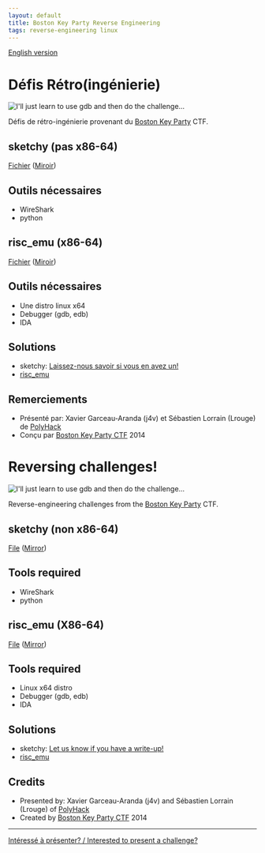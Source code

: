 ```yaml
---
layout: default
title: Boston Key Party Reverse Engineering
tags: reverse-engineering linux
---
```


[English version](#english)

# Défis Rétro(ingénierie)

![I'll just learn to use gdb and then do the challenge...](https://i.imgflip.com/7ioef.jpg)

Défis de rétro-ingénierie provenant du [Boston Key Party](http://bostonkeyparty.net/) CTF.

## sketchy (pas x86-64)

[Fichier](https://github.com/ctfs/write-ups-2014/raw/master/boston-key-party-2014/other/sketchy/sketchy.pcap) ([Miroir](https://github.com/montrehack/challenges/raw/master/2014-03-17/sketchy.pcap))

## Outils nécessaires

* WireShark
* python

## risc\_emu (x86-64)

[Fichier](https://github.com/ctfs/write-ups-2014/raw/master/boston-key-party-2014/pwning/risc_emu/emu-c7c4671145c5bb6ad48682ec0c58b831) ([Miroir](https://github.com/montrehack/challenges/raw/master/2014-03-17/emu-c7c4671145c5bb6ad48682ec0c58b831))

## Outils nécessaires

* Une distro linux x64
* Debugger (gdb, edb)
* IDA

## Solutions

* sketchy: [Laissez-nous savoir si vous en avez un!](https://groups.google.com/forum/#!forum/montrehack-meta)
* [risc\_emu](https://github.com/ctfs/write-ups-2014/tree/master/boston-key-party-2014/pwning/risc_emu)

## Remerciements

* Présenté par: Xavier Garceau-Aranda (j4v) et Sébastien Lorrain (Lrouge) de [PolyHack](http://polyhack.org/)
* Conçu par [Boston Key Party CTF](http://bostonkeyparty.net/) 2014


<a id="english"></a>

# Reversing challenges!

![I'll just learn to use gdb and then do the challenge...](https://i.imgflip.com/7ioef.jpg)

Reverse-engineering challenges from the [Boston Key Party](http://bostonkeyparty.net/) CTF.

## sketchy (non x86-64)

[File](https://github.com/ctfs/write-ups-2014/raw/master/boston-key-party-2014/other/sketchy/sketchy.pcap) ([Mirror](https://github.com/montrehack/challenges/raw/master/2014-03-17/sketchy.pcap))

## Tools required

* WireShark
* python

## risc\_emu (X86-64)

[File](https://github.com/ctfs/write-ups-2014/raw/master/boston-key-party-2014/pwning/risc_emu/emu-c7c4671145c5bb6ad48682ec0c58b831) ([Mirror](https://github.com/montrehack/challenges/raw/master/2014-03-17/emu-c7c4671145c5bb6ad48682ec0c58b831))

## Tools required

* Linux x64 distro
* Debugger (gdb, edb)
* IDA

## Solutions

* sketchy: [Let us know if you have a write-up!](https://groups.google.com/forum/#!forum/montrehack-meta)
* [risc\_emu](https://github.com/ctfs/write-ups-2014/tree/master/boston-key-party-2014/pwning/risc_emu)

## Credits

* Presented by: Xavier Garceau-Aranda (j4v) and Sébastien Lorrain (Lrouge) of [PolyHack](http://polyhack.org/)
* Created by [Boston Key Party CTF](http://bostonkeyparty.net/) 2014

<hr/>

[Intéressé à présenter? / Interested to present a challenge?](https://github.com/montrehack/montrehack.github.com/wiki/Present-at-Montrehack)
